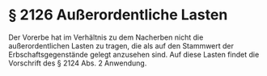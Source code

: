 # § 2126 Außerordentliche Lasten
Der Vorerbe hat im Verhältnis zu dem Nacherben nicht die außerordentlichen Lasten zu tragen, die als auf den Stammwert der Erbschaftsgegenstände gelegt anzusehen sind. Auf diese Lasten findet die Vorschrift des § 2124 Abs. 2 Anwendung.